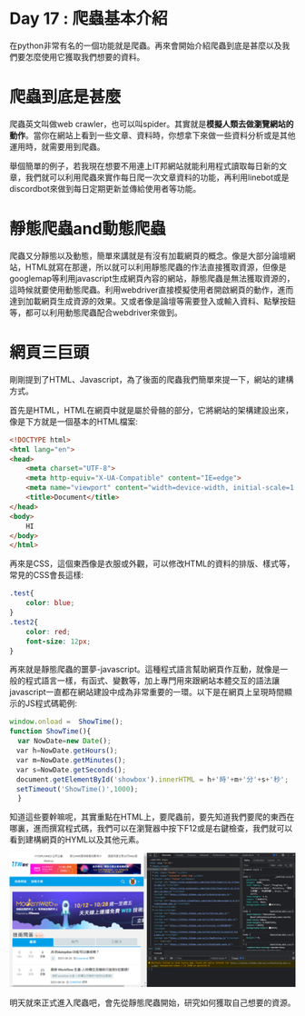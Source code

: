 # Day 17 : 爬蟲基本介紹

在python非常有名的一個功能就是爬蟲。再來會開始介紹爬蟲到底是甚麼以及我們要怎麼使用它獲取我們想要的資料。

# 爬蟲到底是甚麼

爬蟲英文叫做web crawler，也可以叫spider。其實就是**模擬人類去做瀏覽網站的動作**。當你在網站上看到一些文章、資料時，你想拿下來做一些資料分析或是其他運用時，就需要用到爬蟲。

舉個簡單的例子，若我現在想要不用連上IT邦網站就能利用程式讀取每日新的文章，我們就可以利用爬蟲來實作每日爬一次文章資料的功能，再利用linebot或是discordbot來做到每日定期更新並傳給使用者等功能。

# 靜態爬蟲and動態爬蟲

爬蟲又分靜態以及動態，簡單來講就是有沒有加載網頁的概念。像是大部分論壇網站，HTML就寫在那邊，所以就可以利用靜態爬蟲的作法直接獲取資源，但像是googlemap等利用javascript生成網頁內容的網站，靜態爬蟲是無法獲取資源的，這時候就要使用動態爬蟲。利用webdriver直接模擬使用者開啟網頁的動作，進而達到加載網頁生成資源的效果。又或者像是論壇等需要登入或輸入資料、點擊按鈕等，都可以利用動態爬蟲配合webdriver來做到。

# 網頁三巨頭

剛剛提到了HTML、Javascript，為了後面的爬蟲我們簡單來提一下，網站的建構方式。

首先是HTML，HTML在網頁中就是屬於骨骼的部分，它將網站的架構建設出來，像是下方就是一個基本的HTML檔案:

```html
<!DOCTYPE html>
<html lang="en">
<head>
    <meta charset="UTF-8">
    <meta http-equiv="X-UA-Compatible" content="IE=edge">
    <meta name="viewport" content="width=device-width, initial-scale=1.0">
    <title>Document</title>
</head>
<body>
    HI
</body>
</html>
```

再來是CSS，這個東西像是衣服或外觀，可以修改HTML的資料的排版、樣式等，常見的CSS會長這樣:

```css
.test{
    color: blue;
}
.test2{
    color: red;
    font-size: 12px;
}
```

再來就是靜態爬蟲的噩夢-javascript。這種程式語言幫助網頁作互動，就像是一般的程式語言一樣，有函式、變數等，加上專門用來跟網站本體交互的語法讓javascript一直都在網站建設中成為非常重要的一環。以下是在網頁上呈現時間顯示的JS程式碼範例:

```jsx
window.onload =  ShowTime();
function ShowTime(){
  var NowDate=new Date();
　var h=NowDate.getHours();
　var m=NowDate.getMinutes();
　var s=NowDate.getSeconds();　
　document.getElementById('showbox').innerHTML = h+'時'+m+'分'+s+'秒';
　setTimeout('ShowTime()',1000);
  }
```

知道這些要幹嘛呢，其實重點在HTML上，要爬蟲前，要先知道我們要爬的東西在哪裏，進而撰寫程式碼，我們可以在瀏覽器中按下F12或是右鍵檢查，我們就可以看到建構網頁的HYML以及其他元素。

![](./image/Day17_01.png)

明天就來正式進入爬蟲吧，會先從靜態爬蟲開始，研究如何獲取自己想要的資源。